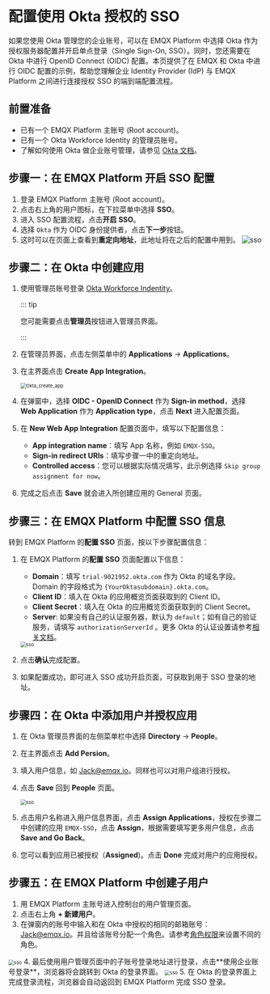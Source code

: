 # 配置使用 Okta 授权的 SSO

如果您使用 Okta 管理您的企业账号，可以在 EMQX Platform 中选择 Okta 作为授权服务器配置并开启单点登录（Single Sign-On, SSO）。同时，您还需要在 Okta 中进行 OpenID Connect (OIDC) 配置。本页提供了在 EMQX 和 Okta 中进行 OIDC 配置的示例，帮助您理解企业 Identity Provider (IdP) 与 EMQX Platform 之间进行连接授权 SSO 的端到端配置流程。

## 前置准备
- 已有一个 EMQX Platform 主账号 (Root account)。
- 已有一个 Okta Workforce Identity 的管理员账号。
- 了解如何使用 Okta 做企业账号管理，请参见 [Okta 文档](https://help.okta.com/oie/en-us/content/topics/identity-engine/oie-get-started.htm)。

## 步骤一：在 EMQX Platform 开启 SSO 配置
1. 登录 EMQX Platform 主账号 (Root account)。
2. 点击右上角的用户图标，在下拉菜单中选择 **SSO**。
3. 进入 SSO 配置流程，点击**开启 SSO**。
4. 选择 `Okta` 作为 OIDC 身份提供者，点击**下一步**按钮。
5. 这时可以在页面上查看到**重定向地址**，此地址将在之后的配置中用到。
![sso](./_assets/sso2.png)


## 步骤二：在 Okta 中创建应用
1. 使用管理员账号登录 [Okta Workforce Indentity](https://www.okta.com/workforce-identity/)。

   ::: tip

   您可能需要点击**管理员**按钮进入管理员界面。

   :::

2. 在管理员界面，点击左侧菜单中的 **Applications** -> **Applications**。

3. 在主界面点击 **Create App Integration**。

   <img src="./_assets/Okta_create_app.png" alt="Okta_create_app" style="zoom:67%;" />

4. 在弹窗中，选择 **OIDC - OpenID Connect** 作为 **Sign-in method**，选择 **Web Application** 作为 **Application type**，点击 **Next** 进入配置页面。

5. 在 **New Web App Integration** 配置页面中，填写以下配置信息：

   - **App integration name**：填写 App 名称，例如 `EMQX-SSO`。
   - **Sign-in redirect URIs**：填写步骤一中的重定向地址。
   - **Controlled access**：您可以根据实际情况填写，此示例选择 `Skip group assignment for now`。

7. 完成之后点击 **Save** 就会进入所创建应用的 General 页面。

## 步骤三：在 EMQX Platform 中配置 SSO 信息
转到 EMQX Platform 的**配置 SSO** 页面，按以下步骤配置信息：

1. 在 EMQX Platform 的**配置 SSO** 页面配置以下信息：
   - **Domain**：填写 `trial-9021952.okta.com` 作为 Okta 的域名字段。Domain 的字段格式为 `{YourOktasubdomain}.okta.com`。
   - **Client ID**：填入在 Okta 的应用概览页面获取到的 Client ID。
   - **Client Secret**：填入在 Okta 的应用概览页面获取到的 Client Secret。
   - **Server**: 如果没有自己的认证服务器，默认为 `default`；如有自己的验证服务，请填写 `authorizationServerId` 。更多 Okta 的认证设置请参考[相关文档](https://developer.okta.com/docs/concepts/auth-servers/)。
   
   <img src="./_assets/okta_2.png" alt="sso" style="zoom:67%;" />
   
2. 点击**确认**完成配置。

7. 如果配置成功，即可进入 SSO 成功开启页面，可获取到用于 SSO 登录的地址。

## 步骤四：在 Okta 中添加用户并授权应用
1. 在 Okta 管理员界面的左侧菜单栏中选择 **Directory** -> **People**。

2. 在主界面点击 **Add Persion**。

3. 填入用户信息，如 Jack@emqx.io。同样也可以对用户组进行授权。

4. 点击 **Save** 回到 **People** 页面。

   <img src="./_assets/okta_3.png" alt="sso" style="zoom:67%;" />

5. 点击用户名称进入用户信息界面，点击 **Assign Applications**，授权在步骤二中创建的应用 `EMQX-SSO`，点击 **Assign**，根据需要填写更多用户信息，点击 **Save and Go Back**。

6. 您可以看到应用已被授权（**Assigned**)。点击 **Done** 完成对用户的应用授权。

## 步骤五：在 EMQX Platform 中创建子用户
1. 用 EMQX Platform 主账号进入控制台的用户管理页面。
2. 点击右上角 **+ 新建用户**。
3. 在弹窗内的账号中输入和在 Okta 中授权的相同的邮箱账号： Jack@emqx.io。并且给该账号分配一个角色。请参考[角色权限](./role.md)来设置不同的角色。
<img src="./_assets/sso3.png" alt="sso" style="zoom:67%;" />
4. 最后使用用户管理页面中的子账号登录地址进行登录，点击**使用企业账号登录**，浏览器将会跳转到 Okta 的登录界面。
<img src="./_assets/sso4.png" alt="sso" style="zoom:67%;" />
5. 在 Okta 的登录界面上完成登录流程，浏览器会自动返回到 EMQX Platform 完成 SSO 登录。

